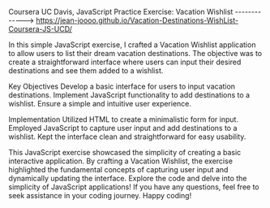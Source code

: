 Coursera UC Davis, JavaScript Practice Exercise: Vacation Wishlist -------------> https://jean-joooo.github.io/Vacation-Destinations-WishList-Coursera-JS-UCD/

In this simple JavaScript exercise, I crafted a Vacation Wishlist application to allow users to list their dream vacation destinations. The objective was to create a straightforward interface where users can input their desired destinations and see them added to a wishlist.

Key Objectives
Develop a basic interface for users to input vacation destinations.
Implement JavaScript functionality to add destinations to a wishlist.
Ensure a simple and intuitive user experience.

Implementation
Utilized HTML to create a minimalistic form for input.
Employed JavaScript to capture user input and add destinations to a wishlist.
Kept the interface clean and straightforward for easy usability.

This JavaScript exercise showcased the simplicity of creating a basic interactive application. By crafting a Vacation Wishlist, the exercise highlighted the fundamental concepts of capturing user input and dynamically updating the interface. Explore the code and delve into the simplicity of JavaScript applications! If you have any questions, feel free to seek assistance in your coding journey. Happy coding! 
